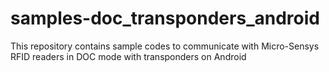 # samples-doc_transponders_android
This repository contains sample codes to communicate with Micro-Sensys RFID readers in DOC mode with transponders on Android
